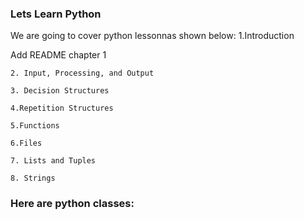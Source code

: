 
### Lets Learn Python


We are going to cover python lessonnas shown below:
  1.Introduction
	
Add README chapter 1
	
	2. Input, Processing, and Output
 
	3. Decision Structures
 
	4.Repetition Structures
 
	5.Functions
 
	6.Files
 
	7. Lists and Tuples
 
	8. Strings



### Here are python classes:
